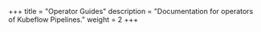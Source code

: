 +++
title = "Operator Guides"
description = "Documentation for operators of Kubeflow Pipelines."
weight = 2
+++

